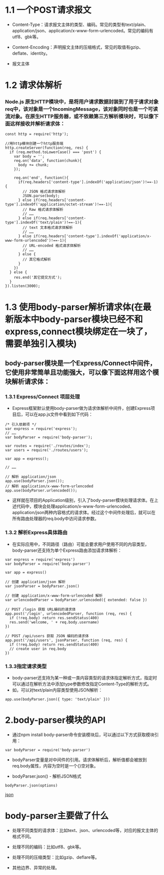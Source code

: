 # 1.1 一个POST请求报文

* Content-Type：请求报文主体的类型、编码。常见的类型有text/plain、application/json、application/x-www-form-urlencoded。常见的编码有utf8、gbk等。

* Content-Encoding：声明报文主体的压缩格式，常见的取值有gzip、deflate、identity。

* 报文主体

# 1.2 请求体解析

### Node.js 原生HTTP模块中，是将用户请求数据封装到了用于请求对象req中，该对象是一个IncomingMessage，该对象同时也是一个可读流对象。在原生HTTP服务器，或不依赖第三方解析模块时，可以像下面这样接收并解析请求体：

``` 
const http = require('http');

//用http模块创建一个http服务端 
http.createServer(function(req, res) {
  if (req.method.toLowerCase() === 'post') {
    var body = '';   
    req.on('data', function(chunk){
      body += chunk;
    });

    req.on('end', function(){
      if(req.headers['content-type'].indexOf('application/json')!==-1){
        // JSON 格式请求体解析
        JSON.parse(body);
      } else if(req.headers['content-type'].indexOf('application/octet-stream')!==-1){
        // Raw 格式请求体解析
        // ……
      } else if(req.headers['content-type'].indexOf('text/plain')!==-1){
        // text 文本格式请求体解析
        // ……
      } else if(req.headers['content-type'].indexOf('application/x-www-form-urlencoded')!==-1){
        // URL-encoded 格式请求体解析
        // ……
      } else {
      	// 其它格式解析
      }
    })
  } else {
    res.end('其它提交方式');
  }
}).listen(3000);  
```

# 1.3 使用body-parser解析请求体(在最新版本中body-parser模块已经不和express,connect模块绑定在一块了，需要单独引入模块)

## body-parser模块是一个Express/Connect中间件，它使用非常简单且功能强大，可以像下面这样用这个模块解析请求体：

### 1.3.1 Express/Connect 项层处理

* Express框架默认使用body-parser做为请求体解析中间件，创建Express项目后，可以在app.js文件中看到如下代码：
```
/* 引入依赖项 */
var express = require('express');
// ……
var bodyParser = require('body-parser');

var routes = require('./routes/index');
var users = require('./routes/users');

var app = express();

// ……

// 解析 application/json
app.use(bodyParser.json());	
// 解析 application/x-www-form-urlencoded
app.use(bodyParser.urlencoded());
```

* 这样就在项目的Application级别，引入了body-parser模块处理请求体。在上述代码中，模块会处理application/x-www-form-urlencoded、application/json两种内容格式的请求体。经过这个中间件处理后，就可以在所有路由处理器的req.body中访问请求参数。


### 1.3.2 解析Express具体路由 

* 在实际应用中，不同路径（路由）可能会要求用户使用不同的内容类型，body-parser还支持为单个Express路由添加请求体解析：
```
var express = require('express')
var bodyParser = require('body-parser')

var app = express()

// 创建 application/json 解析
var jsonParser = bodyParser.json()

// 创建 application/x-www-form-urlencoded 解析
var urlencodedParser = bodyParser.urlencoded({ extended: false })

// POST /login 获取 URL编码的请求体
app.post('/login', urlencodedParser, function (req, res) {
  if (!req.body) return res.sendStatus(400)
  res.send('welcome, ' + req.body.username)
})

// POST /api/users 获取 JSON 编码的请求体
app.post('/api/users', jsonParser, function (req, res) {
  if (!req.body) return res.sendStatus(400)
  // create user in req.body
})
```

### 1.3.3指定请求类型
* body-parser还支持为某一种或一类内容类型的请求体指定解析方式，指定时可以通过在解析方法中添加type参数修改指定Content-Type的解析方式。
* 如，可以对text/plain内容类型使用JSON解析：
```
app.use(bodyParser.json({ type: 'text/plain' }))
```

# 2.body-parser模块的API

* 通过npm install body-parser命令安装模块后，可以通过以下方式获取模块引用：
```
var bodyParser = require('body-parser')
```
* bodyParser变量是对中间件的引用。请求体解析后，解析值都会被放到req.body属性，内容为空时是一个{}空对象。

* bodyParser.json() - 解析JSON格式
```
bodyParser.json(options)
```

[json](https://github.com/gengkangning/body-parser-analysis/blob/master/lib/types/json.js)  

# body-parser主要做了什么
* 处理不同类型的请求体：比如text、json、urlencoded等，对应的报文主体的格式不同。

* 处理不同的编码：比如utf8、gbk等。

* 处理不同的压缩类型：比如gzip、deflare等。

* 其他边界、异常的处理。

